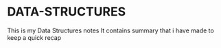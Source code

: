 # DATA-STRUCTURES
This is my Data Structures notes
It contains summary that i have made to keep a quick recap
